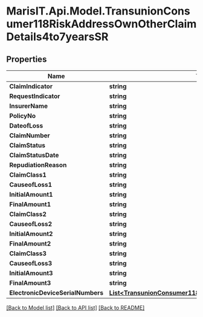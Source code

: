 
# MarisIT.Api.Model.TransunionConsumer118RiskAddressOwnOtherClaimDetails4to7yearsSR

## Properties

Name | Type | Description | Notes
------------ | ------------- | ------------- | -------------
**ClaimIndicator** | **string** |  | [optional] 
**RequestIndicator** | **string** |  | [optional] 
**InsurerName** | **string** |  | [optional] 
**PolicyNo** | **string** |  | [optional] 
**DateofLoss** | **string** |  | [optional] 
**ClaimNumber** | **string** |  | [optional] 
**ClaimStatus** | **string** |  | [optional] 
**ClaimStatusDate** | **string** |  | [optional] 
**RepudiationReason** | **string** |  | [optional] 
**ClaimClass1** | **string** |  | [optional] 
**CauseofLoss1** | **string** |  | [optional] 
**InitialAmount1** | **string** |  | [optional] 
**FinalAmount1** | **string** |  | [optional] 
**ClaimClass2** | **string** |  | [optional] 
**CauseofLoss2** | **string** |  | [optional] 
**InitialAmount2** | **string** |  | [optional] 
**FinalAmount2** | **string** |  | [optional] 
**ClaimClass3** | **string** |  | [optional] 
**CauseofLoss3** | **string** |  | [optional] 
**InitialAmount3** | **string** |  | [optional] 
**FinalAmount3** | **string** |  | [optional] 
**ElectronicDeviceSerialNumbers** | [**List&lt;TransunionConsumer118ElectronicDeviceSerialNumbers&gt;**](TransunionConsumer118ElectronicDeviceSerialNumbers.md) |  | [optional] 

[[Back to Model list]](../README.md#documentation-for-models)
[[Back to API list]](../README.md#documentation-for-api-endpoints)
[[Back to README]](../README.md)

